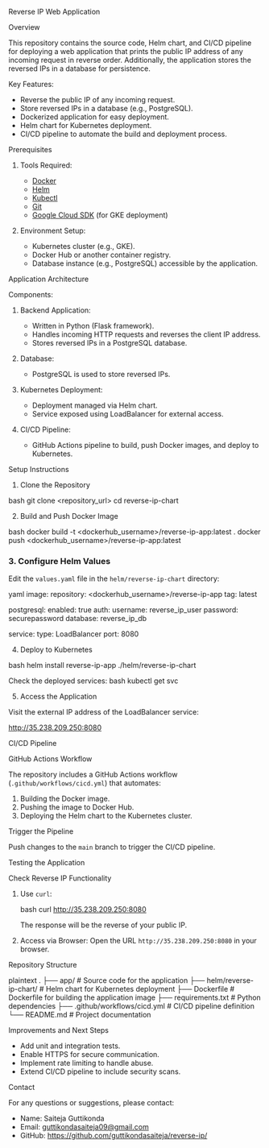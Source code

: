 Reverse IP Web Application

Overview

This repository contains the source code, Helm chart, and CI/CD pipeline for deploying a web application that prints the public IP address of any incoming request in reverse order. Additionally, the application stores the reversed IPs in a database for persistence.

Key Features:

- Reverse the public IP of any incoming request.
- Store reversed IPs in a database (e.g., PostgreSQL).
- Dockerized application for easy deployment.
- Helm chart for Kubernetes deployment.
- CI/CD pipeline to automate the build and deployment process.



Prerequisites

1. Tools Required:

   - [Docker](https://www.docker.com/)
   - [Helm](https://helm.sh/)
   - [Kubectl](https://kubernetes.io/docs/tasks/tools/)
   - [Git](https://git-scm.com/)
   - [Google Cloud SDK](https://cloud.google.com/sdk) (for GKE deployment)

2. Environment Setup:

   - Kubernetes cluster (e.g., GKE).
   - Docker Hub or another container registry.
   - Database instance (e.g., PostgreSQL) accessible by the application.


Application Architecture

Components:

1. Backend Application:

   - Written in Python (Flask framework).
   - Handles incoming HTTP requests and reverses the client IP address.
   - Stores reversed IPs in a PostgreSQL database.

2. Database:

   - PostgreSQL is used to store reversed IPs.

3. Kubernetes Deployment:

   - Deployment managed via Helm chart.
   - Service exposed using LoadBalancer for external access.

4. CI/CD Pipeline:

   - GitHub Actions pipeline to build, push Docker images, and deploy to Kubernetes.


Setup Instructions

1. Clone the Repository

bash
git clone <repository_url>
cd reverse-ip-chart


2. Build and Push Docker Image

bash
docker build -t <dockerhub_username>/reverse-ip-app:latest .
docker push <dockerhub_username>/reverse-ip-app:latest


### 3. Configure Helm Values

Edit the `values.yaml` file in the `helm/reverse-ip-chart` directory:

yaml
image:
  repository: <dockerhub_username>/reverse-ip-app
  tag: latest

postgresql:
  enabled: true
  auth:
    username: reverse_ip_user
    password: securepassword
    database: reverse_ip_db

service:
  type: LoadBalancer
  port: 8080


4. Deploy to Kubernetes

bash
helm install reverse-ip-app ./helm/reverse-ip-chart

Check the deployed services:
bash
kubectl get svc

5. Access the Application

Visit the external IP address of the LoadBalancer service:


http://35.238.209.250:8080



CI/CD Pipeline

GitHub Actions Workflow

The repository includes a GitHub Actions workflow (`.github/workflows/cicd.yml`) that automates:

1. Building the Docker image.
2. Pushing the image to Docker Hub.
3. Deploying the Helm chart to the Kubernetes cluster.

Trigger the Pipeline

Push changes to the `main` branch to trigger the CI/CD pipeline.


Testing the Application

Check Reverse IP Functionality

1. Use `curl`:

   bash
   curl http://35.238.209.250:8080
   

   The response will be the reverse of your public IP.

2. Access via Browser: Open the URL `http://35.238.209.250:8080` in your browser.



Repository Structure

plaintext
.
├── app/                          # Source code for the application
├── helm/reverse-ip-chart/        # Helm chart for Kubernetes deployment
├── Dockerfile                    # Dockerfile for building the application image
├── requirements.txt              # Python dependencies
├── .github/workflows/cicd.yml    # CI/CD pipeline definition
└── README.md                     # Project documentation



Improvements and Next Steps

- Add unit and integration tests.
- Enable HTTPS for secure communication.
- Implement rate limiting to handle abuse.
- Extend CI/CD pipeline to include security scans.


Contact

For any questions or suggestions, please contact:

- Name: Saiteja Guttikonda
- Email: guttikondasaiteja09@gmail.com
- GitHub: https://github.com/guttikondasaiteja/reverse-ip/

